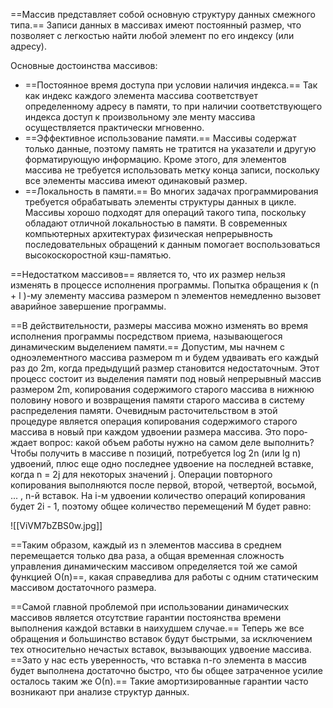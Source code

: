 ==Массив представляет собой основную структуру данных смежного типа.== Записи дан­ных в массивах имеют постоянный размер, что позволяет с легкостью найти любой элемент по его индексу (или адресу).

Основные достоинства массивов:  

+ ==Постоянное время доступа при условии наличия индекса.== Так как индекс каждого элемента массива соответствует определенному адресу в памяти, то при наличии соответствующего индекса доступ к произвольному эле­ менту массива осуществляется практически мгновенно.  
+ ==Эффективное использование памяти.== Массивы содержат только данные, поэтому память не тратится на указатели и дру­гую форматирующую информацию. Кроме этого, для элементов массива не требу­ется использовать метку конца записи, поскольку все элементы массива имеют оди­наковый размер.
+ ==Локальность в памяти.== Во многих задачах программирования требуется обрабатывать элементы структуры данных в цикле. Массивы хорошо подходят для операций такого типа, поскольку обладают отличной локальностью в памяти. В современных компьютерных архи­тектурах физическая непрерывность последовательных обращений к данным помо­гает воспользоваться высокоскоростной кэш-памятью.

==Недостатком массивов== является то, что их размер нельзя изменять в процессе исполне­ния программы. Попытка обращения к (n + l )-му элементу массива размером n элемен­тов немедленно вызовет аварийное завершение программы.

==В действительности, размеры массива можно изменять во время исполнения програм­мы посредством приема, называющегося динамическим выделением памяти.== Допус­тим, мы начнем с одноэлементного массива размером m и будем удваивать его каждый раз до 2m, когда предыдущий размер становится недостаточным. Этот процесс состоит из выделения памяти под новый непрерывный массив размером 2m, копирования со­держимого старого массива в нижнюю половину нового и возвращения памяти старого массива в систему распределения памяти. Очевидным расточительством в этой процедуре является операция копирования со­держимого старого массива в новый при каждом удвоении размера массива. Это поро­ждает вопрос: какой объем работы нужно на самом деле выполнить? Чтобы получить в массиве n позиций, потребуется log 2n (или lg n) удвоений, плюс еще одно последнее удвоение на последней вставке, когда n = 2j для некоторых значений j. Операции по­вторного копирования выполняются после первой, второй, четвертой, восьмой, ... , n-й вставок. На i-м удвоении количество операций копирования будет 2i - 1, поэтому общее количество перемещений M будет равно:

![[ViVM7bZBS0w.jpg]]

==Таким образом, каждый из n элементов массива в среднем перемещается только два раза, а общая временная сложность управления динамическим массивом определяется той же самой функцией О(n)==, какая справедлива для работы с одним статическим мас­сивом достаточного размера.

==Самой главной проблемой при использовании динамических массивов является отсут­ствие гарантии постоянства времени выполнения каждой вставки в наихудшем случае.== Теперь же все обращения и большинство вставок будут быстрыми, за исключением тех относительно нечастых вставок, вызывающих удвоение массива. ==Зато у нас есть уве­ренность, что вставка n-го элемента в массив будет выполнена достаточно быстро, что­ бы общее затраченное усилие осталось таким же О(n).== Такие амортизированные гаран­тии часто возникают при анализе структур данных.


